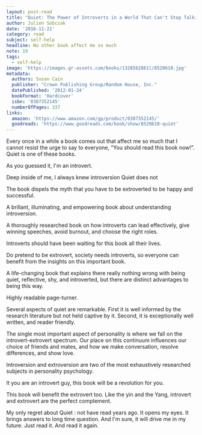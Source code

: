 ```yaml
---
layout: post-read
title: "Quiet: The Power of Introverts in a World That Can't Stop Talking"
author: Julien Sobczak
date: '2016-11-21'
category: read
subject: self-help
headline: No other book affect me so much
note: 19
tags:
  - self-help
image: 'https://images.gr-assets.com/books/1328562861l/8520610.jpg'
metadata:
  authors: Susan Cain
  publisher: "Crown Publishing Group/Random House, Inc."
  datePublished: '2012-01-24'
  bookFormat: 'Hardcover'
  isbn: '0307352145'
  numberOfPages: 337
links:
  amazon: 'https://www.amazon.com/gp/product/0307352145/'
  goodreads: 'https://www.goodreads.com/book/show/8520610-quiet'
---
```


Every once in a while a book comes out that affect me so much that I cannot resist the urge to say to everyone, “You should read this book now!”. Quiet is one of these books.

As you guessed it, I'm an introvert.

Deep inside of me, I always knew introversion  Quiet does not   


The book dispels the myth that you have to be extroverted to be happy and successful.

A brillant, illuminating, and empowering book about understanding introversion.

A thoroughly researched book on how introverts can lead effectively, give winning speeches, avoid burnout, and choose the right roles.

Introverts should have been waiting for this book all their lives.

Do pretend to be extrovert, society needs introverts, so everyone can benefit from the insights on this important book.

A life-changing book that explains there really nothing wrong with being quiet, reflective, shy, and introverted, but there are distinct advantages to being this way.

Highly readable page-turner.

Several aspects of quiet are remarkable. First it is well informed by the research literature but not held captive by it. Second, it is exceptionally well written, and reader friendly.

The single most important aspect of personality is where we fall on the introvert-extrovert spectrum. Our place on this continuum influences our choice of friends and mates, and how we make conversation, resolve differences, and show love.

Introversion and extroversion are two of the most exhaustively researched subjects in personality psychology.

It you are an introvert guy, this book will be a revolution for you.

This book will benefit the extrovert too. Like the yin and the Yang, introvert and extrovert are the perfect complement.

My only regret about Quiet : not have read years ago. It opens my eyes. It brings answers to long time question. And I'm sure, it will drive me in my future. Just read it. And read it again.

